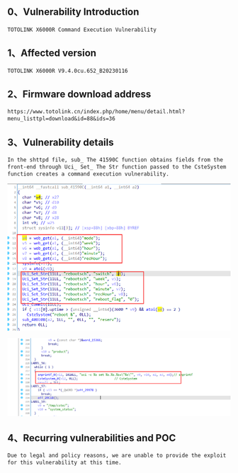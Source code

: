 ## 0、Vulnerability Introduction

```
TOTOLINK X6000R Command Execution Vulnerability
```

## 1、Affected version

```
TOTOLINK X6000R V9.4.0cu.652_B20230116
```

## 2、Firmware download address

```
https://www.totolink.cn/index.php/home/menu/detail.html?menu_listtpl=download&id=88&ids=36
```

## 3、Vulnerability details

```
In the shttpd file, sub_ The 41590C function obtains fields from the front-end through Uci_ Set_ The Str function passed to the CsteSystem function creates a command execution vulnerability.
```

![image-20231018110349823](upload\image-20231018110349823.png)

![image-20231018110405294](upload\image-20231018110405294.png)

## 4、Recurring vulnerabilities and POC

```
Due to legal and policy reasons, we are unable to provide the exploit for this vulnerability at this time.
```